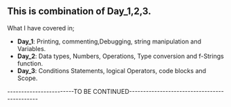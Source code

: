 ## This is combination of Day_1,2,3.

What I have covered in;
- **Day_1**: Printing, commenting,Debugging, string manipulation and Variables.
- **Day_2**: Data types, Numbers, Operations, Type conversion and f-Strings function.
- **Day_3**: Conditions Statements, logical Operators, code blocks and Scope.

------------------------TO BE CONTINUED---------------------------------------------